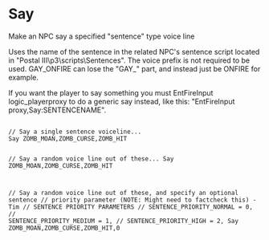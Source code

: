 # Say
<p>Make an NPC say a specified "sentence" type voice line
<p>Uses the name of the sentence in the related NPC's sentence script located in "Postal III\p3\scripts\Sentences". The voice prefix is not required to be used. GAY_ONFIRE can lose the "GAY_" part, and instead just be ONFIRE for example.
<p>
If you want the player to say something you must EntFireInput logic_playerproxy to do a generic say instead, like this: "EntFireInput proxy,Say:SENTENCENAME".
<pre><code class="language-js">
// Say a single sentence voiceline...
Say ZOMB_MOAN,ZOMB_CURSE,ZOMB_HIT

// Say a random voice line out of these...
Say ZOMB_MOAN,ZOMB_CURSE,ZOMB_HIT

// Say a random voice line out of these, and specify an optional sentence
// priority parameter (NOTE: Might need to factcheck this) - Tim 
// SENTENCE PRIORITY PARAMETERS
// SENTENCE_PRIORITY_NORMAL = 0,
// SENTENCE_PRIORITY_MEDIUM = 1,
// SENTENCE_PRIORITY_HIGH = 2,
Say ZOMB_MOAN,ZOMB_CURSE,ZOMB_HIT,0
</code></pre>